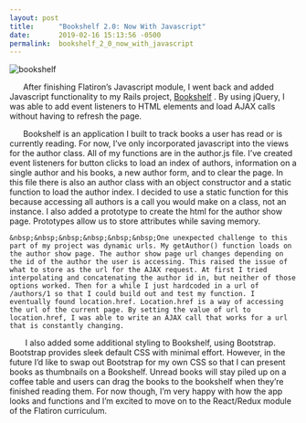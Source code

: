 ```yaml
---
layout: post
title:      "Bookshelf 2.0: Now With Javascript"
date:       2019-02-16 15:13:56 -0500
permalink:  bookshelf_2_0_now_with_javascript
---
```




![bookshelf](https://i.imgur.com/npadbxt.png)

&nbsp;&nbsp;&nbsp;&nbsp;&nbsp;&nbsp;After finishing Flatiron’s Javascript module, I went back and added Javascript functionality to my Rails project, [Bookshelf](https://github.com/Madeline-Stark/Bookshelf) . By using jQuery, I was able to add event listeners to HTML elements and load AJAX calls without having to refresh the page.

  &nbsp;&nbsp;&nbsp;&nbsp;&nbsp;&nbsp;Bookshelf is an application I built to track books a user has read or is currently reading. For now, I’ve only incorporated javascript into the views for the author class. All of my functions are in the author.js file. I’ve created event listeners for button clicks to load an index of authors, information on a single author and his books, a new author form, and to clear the page. In this file there is also an author class with an object constructor and a static function to load the author index. I decided to use a static function for this because accessing all authors is a call you would make on a class, not an instance. I also added a prototype to create the html for the author show page. Prototypes allow us to store attributes while saving memory. 
        
    &nbsp;&nbsp;&nbsp;&nbsp;&nbsp;&nbsp;One unexpected challenge to this part of my project was dynamic urls. My getAuthor() function loads on the author show page. The author show page url changes depending on the id of the author the user is accessing. This raised the issue of what to store as the url for the AJAX request. At first I tried interpolating and concatenating the author id in, but neither of those options worked. Then for a while I just hardcoded in a url of /authors/1 so that I could build out and test my function. I eventually found location.href. Location.href is a way of accessing the url of the current page. By setting the value of url to location.href, I was able to write an AJAX call that works for a url that is constantly changing.
		
   &nbsp;&nbsp;&nbsp;&nbsp;&nbsp;&nbsp; I also added some additional styling to Bookshelf, using Bootstrap. Bootstrap provides sleek default CSS with minimal effort. However, in the future I’d like to swap  out Bootstrap for my own CSS so that I can present books as thumbnails on a Bookshelf. Unread books will stay piled up on a coffee table and users can drag the books to the bookshelf when they’re finished reading them. For now though, I’m very happy with how the app looks and functions and I’m excited to move on to the React/Redux module of the Flatiron curriculum. 



